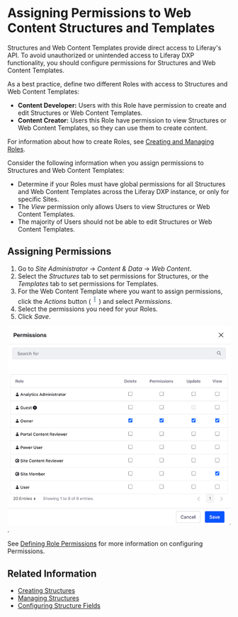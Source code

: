 # Assigning Permissions to Web Content Structures and Templates

Structures and Web Content Templates provide direct access to Liferay's API. To avoid unauthorized or unintended access to Liferay DXP functionality, you should configure permissions for Structures and Web Content Templates.

As a best practice, define two different Roles with access to Structures and Web Content Templates:

-   **Content Developer:** Users with this Role have permission to create and edit Structures or Web Content Templates.
-   **Content Creator:** Users this Role have permission to view Structures or Web Content Templates, so they can use them to create content.

For information about how to create Roles, see [Creating and Managing Roles](../../../../users-and-permissions/roles-and-permissions/creating-and-managing-roles.md).

Consider the following information when you assign permissions to Structures and Web Content Templates:

-   Determine if your Roles must have global permissions for all Structures and Web Content Templates across the Liferay DXP instance, or only for specific Sites.
-   The _View_ permission only allows Users to view Structures or Web Content Templates.
-   The majority of Users should not be able to edit Structures or Web Content Templates.

## Assigning Permissions

1. Go to _Site Administrator_ &rarr; _Content & Data_ &rarr; _Web Content_.
1. Select the _Structures_ tab to set permissions for Structures, or the _Templates_ tab to set permissions for Templates.
1. For the Web Content Template where you want to assign permissions, click the _Actions_ button (![Actions](../../../images/icon-actions.png)) and select _Permissions_.
1. Select the permissions you need for your Roles.
1. Click _Save_.

![Permissions Dialog for Web Content Structures and Templates](./assigning-permissions-to-structures-and-templates/images/01.png).

See [Defining Role Permissions](../../../../users-and-permissions/roles-and-permissions/defining-role-permissions.md) for more information on configuring Permissions.

## Related Information

-   [Creating Structures](./creating-structures.md)
-   [Managing Structures](./managing-structures.md)
-   [Configuring Structure Fields](./configuring-structure-fields.md)

